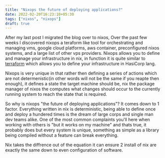 ```yaml
---
title: "Nixops the future of deploying applications?"
date: 2022-02-20T16:23:10+05:30
tags: ["nixos", "nixops"]
draft: true
---
```

After my last post I migrated the blog over to nixos, Over the past few weeks I discovered nixops a teraform like tool for orchestrating and managing vms, google cloud platforms, aws container, preconfigured nixos systems, and a large list of other vps providers. Nixops allows you to define and manage your infrastructure in nix, in function it is quite similar to [terraform](https://www.terraform.io/) which allows you to define your infrastructure in HasiCorp lang.

Nixops is very unique in that rather then defining a series of actions which are not determenistic(in other words will not be the same if you reapte then enough), it defines a state the target machine should be, nix the package manager of nixos the computes what changes should occur to the currently running system to reach the state that is required. 

So why is nixops "the future of deploying applications"? It comes down to 1 factor. Everything written in nix is deterministic, being able to define once and deploy a hundered times is the dream of large corps and single man dev teams alike. One of the most common complaints you'll here when working with others is "but it works on my machine" and thats true, it probably does but every system is unique, something as simple as a library being compiled without a feature can break everything.

Nix takes the diffrence out of the equation it can ensure 2 install of nix are exactly the same down to even configuration of software. 